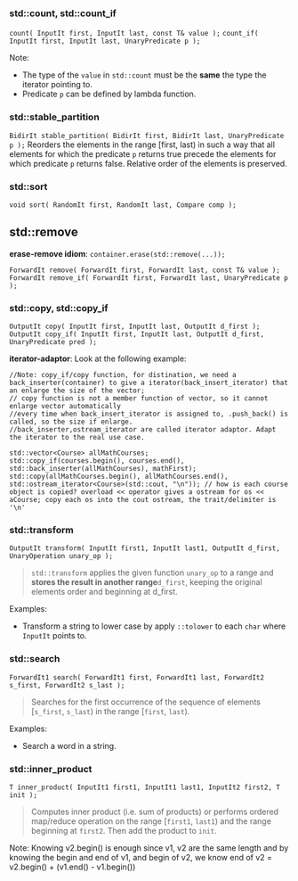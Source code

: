 ### std::count, std::count_if

`count( InputIt first, InputIt last, const T& value );`
`count_if( InputIt first, InputIt last, UnaryPredicate p );`

Note:
- The type of the `value` in `std::count` must be the **same** the type the iterator pointing to.
- Predicate `p` can be defined by lambda function.


### std::stable_partition

`BidirIt stable_partition( BidirIt first, BidirIt last, UnaryPredicate p );`
Reorders the elements in the range [first, last) in such a way that all elements for which the predicate `p` returns true precede the elements for which predicate `p` returns false. Relative order of the elements is preserved.

### std::sort

`void sort( RandomIt first, RandomIt last, Compare comp );`

## std::remove
**erase-remove idiom**: `container.erase(std::remove(...));`

`ForwardIt remove( ForwardIt first, ForwardIt last, const T& value );`
`ForwardIt remove_if( ForwardIt first, ForwardIt last, UnaryPredicate p );`

### std::copy, std::copy_if

`OutputIt copy( InputIt first, InputIt last, OutputIt d_first );`
`OutputIt copy_if( InputIt first, InputIt last,
                  OutputIt d_first,
                  UnaryPredicate pred );`

**iterator-adaptor**:
Look at the following example:
```
//Note: copy_if/copy function, for distination, we need a back_inserter(container) to give a iterator(back_insert_iterator) that an enlarge the size of the vector;
// copy function is not a member function of vector, so it cannot enlarge vector automatically
//every time when back_insert_iterator is assigned to, .push_back() is called, so the size if enlarge.
//back_inserter,ostream_iterator are called iterator adaptor. Adapt the iterator to the real use case.

std::vector<Course> allMathCourses;
std::copy_if(courses.begin(), courses.end(), std::back_inserter(allMathCourses), mathFirst);
std::copy(allMathCourses.begin(), allMathCourses.end(), std::ostream_iterator<Course>(std::cout, "\n")); // how is each course object is copied? overload << operator gives a ostream for os << aCourse; copy each os into the cout ostream, the trait/delimiter is '\n'

```


### std::transform
`OutputIt transform( InputIt first1, InputIt last1,
                    OutputIt d_first, UnaryOperation unary_op );`

> `std::transform` applies the given function `unary_op` to a range and **stores the result in another range**`d_first`, keeping the original elements order and beginning at d_first.

Examples: 
- Transform a string to lower case by apply `::tolower` to each `char` where `InputIt` points to.

### std::search
`ForwardIt1 search( ForwardIt1 first, ForwardIt1 last,
                   ForwardIt2 s_first, ForwardIt2 s_last );`

> Searches for the first occurrence of the sequence of elements [`s_first`, `s_last`) in the range [`first`, `last`).

Examples:
- Search a word in a string.

### std::inner_product
`T inner_product( InputIt1 first1, InputIt1 last1, InputIt2 first2, T init );`

> Computes inner product (i.e. sum of products) or performs ordered map/reduce operation on the range [`first1`, `last1`) and the range beginning at `first2`. Then add the product to `init`.
 
Note:
Knowing v2.begin() is enough since v1, v2 are the same length and by knowing the begin and end of v1, and begin of v2, we know end of v2 = v2.begin() + (v1.end() - v1.begin())
